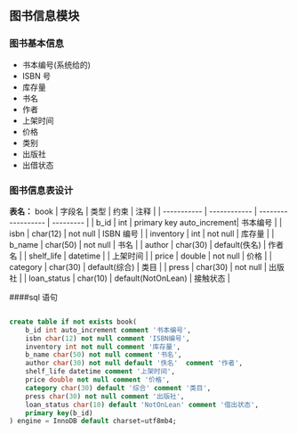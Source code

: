 ## 图书信息模块

### 图书基本信息

- 书本编号(系统给的)
- ISBN 号
- 库存量
- 书名
- 作者
- 上架时间
- 价格
- 类别
- 出版社
- 出借状态

### 图书信息表设计

**表名：** book
| 字段名 | 类型 | 约束 | 注释 |
| ----------- | ------------ | ------------------ | --------- |
| b_id | int | primary key auto_increment| 书本编号 |
| isbn | char(12) | not null | ISBN 编号 |
| inventory | int | not null | 库存量 |
| b_name | char(50) | not null | 书名 |
| author | char(30) | default(佚名) | 作者名 |
| shelf_life | datetime | | 上架时间 |
| price | double | not null | 价格 |
| category | char(30) | default(综合) | 类目 |
| press | char(30) | not null | 出版社 |
| loan_status | char(10) | default(NotOnLean) | 接触状态 |

####sql 语句

```sql

create table if not exists book(
    b_id int auto_increment comment '书本编号',
    isbn char(12) not null comment 'ISBN编号',
    inventory int not null comment '库存量',
    b_name char(50) not null comment '书名',
    author char(30) not null default '佚名'  comment '作者',
    shelf_life datetime comment '上架时间',
    price double not null comment '价格',
    category char(30) default '综合' comment '类目',
    press char(30) not null comment '出版社',
    loan_status char(10) default 'NotOnLean' comment '借出状态',
    primary key(b_id)
) engine = InnoDB default charset=utf8mb4;
```
